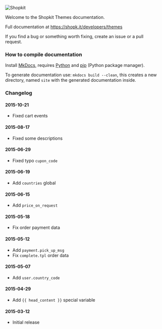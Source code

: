 ![Shopkit](https://drwfxyu78e9uq.cloudfront.net/assets/frontend/img/logo-shopkit-black-xs.png)

Welcome to the Shopkit Themes documentation.

Full documentation at https://shopk.it/developers/themes

If you find a bug or something worth fixing, create an issue or a pull request.

### How to compile documentation

Install [MkDocs](https://github.com/tomchristie/mkdocs), requires [Python](https://www.python.org/) and [pip](http://pip.readthedocs.org/en/latest/installing.html) (Python package manager).

To generate documentation use: `mkdocs build --clean`, this creates a new directory, named `site` with the generated documentation inside.

### Changelog

#### 2015-10-21
* Fixed cart events

#### 2015-08-17
* Fixed some descriptions

#### 2015-06-29
* Fixed typo `cupon_code`

#### 2015-06-19
* Add `countries` global

#### 2015-06-15
* Add `price_on_request`

#### 2015-05-18
* Fix order payment data

#### 2015-05-12
* Add `payment.pick_up_msg`
* Fix `complete.tpl` order data

#### 2015-05-07
* Add `user.country_code`

#### 2015-04-29
* Add `{{ head_content }}` special variable

#### 2015-03-12
* Initial release

